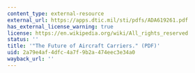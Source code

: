 ```yaml
---
content_type: external-resource
external_url: https://apps.dtic.mil/sti/pdfs/ADA619261.pdf
has_external_license_warning: true
license: https://en.wikipedia.org/wiki/All_rights_reserved
status: ''
title: '"The Future of Aircraft Carriers." (PDF)'
uid: 2a79e4af-4dfc-4a7f-9b2a-474eec3e34a0
wayback_url: ''
---
```


